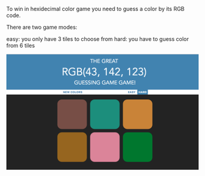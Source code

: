 To win in hexidecimal color game you need to guess a color by its RGB code.

There are two game modes:

easy: you only have 3 tiles to choose from
hard: you have to guess color from 6 tiles

![](colorgame.png?raw=true "Color game")
